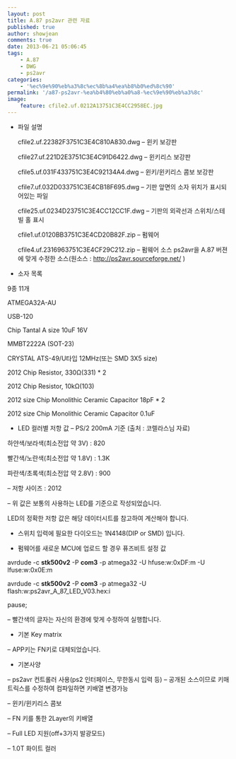 ```yaml
---
layout: post
title: A.87 ps2avr 관련 자료
published: true
author: showjean
comments: true
date: 2013-06-21 05:06:45
tags:
    - A.87
    - DWG
    - ps2avr
categories:
    - '%ec%9e%90%eb%a3%8c%ec%8b%a4%ea%b8%b0%ed%8c%90'
permalink: '/a87-ps2avr-%ea%b4%80%eb%a0%a8-%ec%9e%90%eb%a3%8c'
image:
    feature: cfile2.uf.0212A13751C3E4CC2958EC.jpg
---
```

* 파일 설명




  cfile2.uf.22382F3751C3E4C810A830.dwg&nbsp;&#8211; 윈키 보강판





  cfile27.uf.221D2E3751C3E4C91D6422.dwg&nbsp;&#8211; 윈키리스 보강판





  cfile5.uf.031F433751C3E4C92134A4.dwg&nbsp;&#8211; 윈키/윈키리스 콤보 보강판





  cfile7.uf.032D033751C3E4CB18F695.dwg&nbsp;&#8211; 기판 앞면의 소자 위치가 표시되어있는 파일





  cfile25.uf.0234D23751C3E4CC12CC1F.dwg&nbsp;&#8211; 기판의 외곽선과 스위치/스테빌 홀 표시





  cfile1.uf.0120BB3751C3E4CD20B82F.zip&nbsp;&#8211; 펌웨어





  cfile4.uf.2316963751C3E4CF29C212.zip&nbsp;&#8211; 펌웨어 소스 ps2avr을 A.87 버젼에 맞게 수정한 소스(원소스 : http://ps2avr.sourceforge.net/ )
 







* 소자 목록

9종 11개

ATMEGA32A-AU

USB-120

Chip Tantal A size 10uF 16V

MMBT2222A (SOT-23)

CRYSTAL ATS-49/U타입 12MHz(또는 SMD 3X5 size)

2012 Chip Resistor, 330Ω(331) * 2

2012 Chip Resistor, 10kΩ(103)

2012 size Chip Monolithic Ceramic Capacitor 18pF * 2

2012 size Chip Monolithic Ceramic Capacitor 0.1uF





* LED 컬러별 저항 값 &#8211; PS/2 200mA 기준 (출처 : 코렐라스님 자료)

하얀색/보라색(최소전압 약 3V) : 820

빨간색/노란색(최소전압 약 1.8V) : 1.3K

파란색/초록색(최소전압 약 2.8V) : 900



&#8211; 저항 사이즈 : 2012



&#8211; 위 값은 보통의 사용하는 LED를 기준으로 작성되었습니다.

LED의 정확한 저항 값은 해당 데이터시트를 참고하여 계산해야 합니다.





* 스위치 입력에 필요한 다이오드는 1N4148(DIP or SMD) 입니다.





* 펌웨어를 새로운 MCU에&nbsp;업로드&nbsp;할 경우 퓨즈비트 설정 값

avrdude -c **stk500v2** -P **com3** -p atmega32 -U hfuse:w:0xDF:m -U lfuse:w:0x0E:m

avrdude -c **stk500v2** -P **com3** -p atmega32 -U flash:w:ps2avr\_A\_87\_LED\_V03.hex:i

pause;



&#8211; 빨간색의 글자는 자신의 환경에 맞게 수정하여 실행합니다.





* 기본 Key matrix

&#8211; APP키는 FN키로 대체되었습니다.




  










* 기본사양

&#8211; ps2avr 컨트롤러 사용(ps2 인터페이스, 무한동시 입력 등) &#8211; 공개된 소스이므로 키매트릭스를 수정하여 컴파일하면 키배열 변경가능

&#8211; 윈키/윈키리스 콤보

&#8211; FN 키를 통한 2Layer의 키배열

&#8211; Full LED 지원(off+3가지 발광모드)

&#8211; 1.0T 화이트 컬러






  
